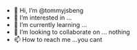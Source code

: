 - 👋 Hi, I’m @tommyjsbeng
- 👀 I’m interested in ...
- 🌱 I’m currently learning ...
- 💞️ I’m looking to collaborate on ... nothing
- 📫 How to reach me ...you cant

<!---
tommyjsbeng/tommyjsbeng is a ✨ special ✨ repository because its `README.md` (this file) appears on your GitHub profile.
You can click the Preview link to take a look at your changes.
--->
